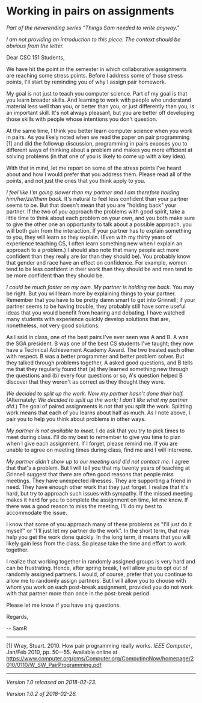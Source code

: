 Working in pairs on assignments
===============================

_Part of the neverending series "Things Sam needed to write anyway."_

_I am not providing an introduction to this piece.  The context should
be obvious from the letter._

Dear CSC 151 Students,

We have hit the point in the semester in which collaborative assignments
are reaching some stress points.  Before I address some of those stress
points, I'll start by reminding you of why I assign pair homework.

My goal is not just to teach you computer science.  Part of my goal
is that you learn broader skills.  And learning to work with people
who understand material less well than you, or better than you, or
just differently than you, is an important skill.  It's not always
pleasant, but you are better off developing those skills with people
whose intentions you don't question.

At the same time, I think you better learn computer science when you work
in pairs.  As you likely noted when we read the paper on pair programming
[1] and did the followup discussion, programming in pairs exposes you to
different ways of thinking about a problem and makes you more efficient
at solving problems (in that one of you is likely to come up with a
key idea).

With that in mind, let me report on some of the stress points I've heard
about and how I would prefer that you address them.  Please read all of
the points, and not just the ones that you think apply to you.

_I feel like I'm going slower than my partner and I am therefore holding
him/her/zir/them back._  It's natural to feel less confident than your
partner seems to be.  But that doesn't mean that you are "holding back"
your partner.  If the two of you approach the problems with good spirit,
take a little time to think about each problem on your own, and you both
make sure to give the other one an opportunity to talk about a possible
approach, you will both gain from the interaction.  If your partner has
to explain something to you, they will learn as they explain.  (Even with
my thirty years of experience teaching CS, I often learn something new
when I explain an approach to a problem.)  I should also note that many 
people act more confident than they really are (or than they should be).
You probably know that gender and race have an effect on confidence.
For example, women tend to be less confident in their work than they 
should be and men tend to be more confident than they should be.

_I could be much faster on my own.  My partner is holding me back._
You may be right.  But you will learn more by explaining things to your
partner.  Remember that you have to be pretty damn smart to get into
Grinnell; if your partner seems to be having trouble, they probably still
have some useful ideas that you would benefit from hearing and debating.
I have watched many students with experience quickly develop solutions
that are, nonetheless, not very good solutions.

As I said in class, one of the best pairs I've ever seen was A and B.
A was the SGA president. B was one of the best CS students I've taught;
they now have a Technical Achievement Academy Award.  The two treated each
other with respect.  B was a better programmer and better problem solver.
But they talked through problems together, A asked good questions, and B 
tells me that they regularly found that (a) they learned something new
through the questions and (b) every four questions or so, A's question
helped B discover that they weren't as correct as they thought they were.

_We decided to split up the work.  Now my partner hasn't done their
half._  (Alternately: _We decided to split up the work; I don't like
what my partner did._)  The goal of paired assignments is not that
you split the work.  Splitting work means that each of you learns about
half as much.  As I note above, I pair you to help you think about
problems in other ways.

_My partner is not available to meet._  I do ask that you try to pick
times to meet during class.  I'll do my best to remember to give you 
time to plan when I give each assignment.  If I forget, please remind
me.  If you are unable to agree on meeting times during class, find me
and I will intervene.

_My partner didn't show up to our meeting and did not contact me._  I
agree that that's a problem.  But I will tell you that my twenty years of
teaching at Grinnell suggest that there are often good reasons that people
miss meetings.  They have unexpected illnesses.  They are supporting
a friend in need.  They have enough other work that they just forget.
I realize that it's hard, but try to approach such issues with sympathy.
If the missed meeting makes it hard for you to complete the assignment
on time, let me know.  If there was a good reason to miss the meeting,
I'll do my best to accommodate the issue.

I know that some of you approach many of these problems as "I'll just
do it myself" or "I'll just let my partner do the work". In the short
term, that may help you get the work done quickly.  In the long term,
it means that you will likely gain less from the class.  So please take
the time and effort to work together.

I realize that working together in randomly assigned groups is very hard
and can be frustrating.  Hence, after spring break, I will allow you to
opt out of randomly assigned partners.  I would, of course, prefer that
you continue to allow me to randomly assign partners.  But I will allow
you to choose with whom you work on each post-break assignment, provided
you do not work with that partner more than once in the post-break period.

Please let me know if you have any questions.

Regards,

-- SamR

---

[1] Wray, Stuart.  2010.  How pair programming really works.
_IEEE Computer_, Jan/Feb 2010, pp. 50--55.  Available online at
<https://www.computer.org/cms/Computer.org/ComputingNow/homepage/2010/0110/W_SW_PairProgramming.pdf>

---

*Version 1.0 released on 2018-02-23.*

*Version 1.0.2 of 2018-02-26.*
